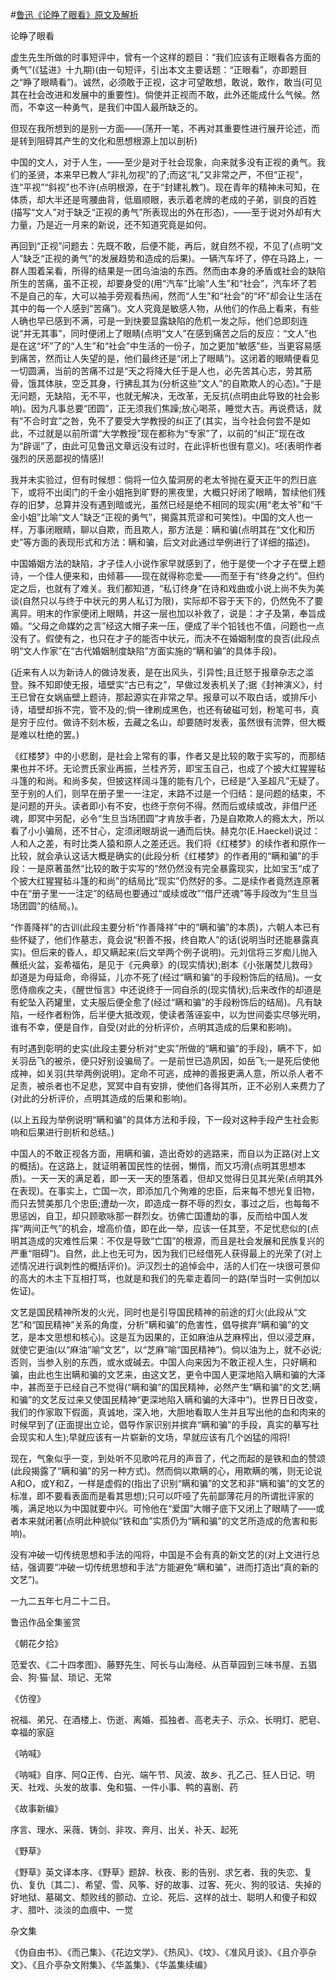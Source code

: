 #[鲁迅《论睁了眼看》原文及解析](https://www.vrrw.net/wx/6638.html)

论睁了眼看

虚生先生所做的时事短评中，曾有一个这样的题目：“我们应该有正眼看各方面的勇气”(《猛进》十九期)(由一句短评，引出本文主要话题：“正眼看”，亦即题目之“睁了眼睛看”)。诚然，必须敢于正视，这才可望敢想，敢说，敢作，敢当(可见其在社会改进和发展中的重要性)。倘使并正视而不敢，此外还能成什么气候。然而，不幸这一种勇气，是我们中国人最所缺乏的。

但现在我所想到的是别一方面——(荡开一笔，不再对其重要性进行展开论述，而是转到阻碍其产生的文化和思想根源上加以剖析)

中国的文人，对于人生，——至少是对于社会现象，向来就多没有正视的勇气。我们的圣贤，本来早已教人“非礼勿视”的了;而这“礼”又非常之严，不但“正视”，连“平视”“斜视”也不许(点明根源，在于“封建礼教”)。现在青年的精神未可知，在体质，却大半还是弯腰曲背，低眉顺眼，表示着老牌的老成的子弟，驯良的百姓(描写“文人”对于缺乏“正视的勇气”所表现出的外在形态)，——至于说对外却有大力量，乃是近一月来的新说，还不知道究竟是如何。



再回到“正视”问题去：先既不敢，后便不能，再后，就自然不视，不见了(点明“文人”缺乏“正视的勇气”的发展趋势和造成的后果)。一辆汽车坏了，停在马路上，一群人围着呆看，所得的结果是一团乌油油的东西。然而由本身的矛盾或社会的缺陷所生的苦痛，虽不正视，却要身受的(用“汽车”比喻“人生”和“社会”，汽车坏了若不是自己的车，大可以袖手旁观看热闹，然而“人生”和“社会”的“坏”却会让生活在其中的每一个人感到“苦痛”)。文人究竟是敏感人物，从他们的作品上看来，有些人确也早已感到不满，可是一到快要显露缺陷的危机一发之际，他们总即刻连说“并无其事”，同时便闭上了眼睛(点明“文人”在感到痛苦之后的反应：“文人”也是在这“坏”了的“人生”和“社会”中生活的一份子，加之更加“敏感”些，当更容易感到痛苦，然而让人失望的是，他们最终还是“闭上了眼睛”)。这闭着的眼睛便看见一切圆满，当前的苦痛不过是“天之将降大任于是人也，必先苦其心志，劳其筋骨，饿其体肤，空乏其身，行拂乱其为(分析这些“文人”的自欺欺人的心态)。”于是无问题，无缺陷，无不平，也就无解决，无改革，无反抗(点明由此导致的社会影响)。因为凡事总要“团圆”，正无须我们焦躁;放心喝茶，睡觉大吉。再说费话，就有“不合时宜”之咎，免不了要受大学教授的纠正了(其实，当今社会何尝不是如此，不过就是以前所谓“大学教授”现在都称为“专家”了，以前的“纠正”现在改为“辟谣”了，由此可见鲁迅文章远没有过时，在此评析也很有意义)。呸(表明作者强烈的厌恶鄙视的情感)!

我并未实验过，但有时候想：倘将一位久蛰洞房的老太爷抛在夏天正午的烈日底下，或将不出闺门的千金小姐拖到旷野的黑夜里，大概只好闭了眼睛，暂续他们残存的旧梦，总算并没有遇到暗或光，虽然已经是绝不相同的现实(用“老太爷”和“千金小姐”比喻“文人”缺乏“正视的勇气”，揭露其荒谬和可笑性)。中国的文人也一样，万事闭眼睛，聊以自欺，而且欺人，那方法是：瞒和骗(点明其在“文化和历史”等方面的表现形式和方法：瞒和骗，后文对此通过举例进行了详细的描述)。

中国婚姻方法的缺陷，才子佳人小说作家早就感到了，他于是使一个才子在壁上题诗，一个佳人便来和，由倾慕——现在就得称恋爱——而至于有“终身之约”。但约定之后，也就有了难关。我们都知道，“私订终身”在诗和戏曲或小说上尚不失为美谈(自然只以与终于中状元的男人私订为限)，实际却不容于天下的，仍然免不了要离异。明末的作家便闭上眼睛，并这一层也加以补救了，说是：才子及第，奉旨成婚。“父母之命媒妁之言”经这大帽子来一压，便成了半个铅钱也不值，问题也一点没有了。假使有之，也只在才子的能否中状元，而决不在婚姻制度的良否(此段点明“文人作家”在“古代婚姻制度缺陷”方面实施的“瞒和骗”的具体手段)。

(近来有人以为新诗人的做诗发表，是在出风头，引异性;且迁怒于报章杂志之滥登。殊不知即使无报，墙壁实“古已有之”，早做过发表机关了;据《封神演义》，纣王已曾在女娲庙壁上题诗，那起源实在非常之早。报章可以不取白话，或排斥小诗，墙壁却拆不完，管不及的;倘一律刷成黑色，也还有破磁可划，粉笔可书，真是穷于应付。做诗不刻木板，去藏之名山，却要随时发表，虽然很有流弊，但大概是难以杜绝的罢。)



《红楼梦》中的小悲剧，是社会上常有的事，作者又是比较的敢于实写的，而那结果也并不坏。无论贾氏家业再振，兰桂齐芳，即宝玉自己，也成了个披大红猩猩毡斗篷的和尚。和尚多矣，但披这样阔斗篷的能有几个，已经是“入圣超凡”无疑了。至于别的人们，则早在册子里一一注定，末路不过是一个归结：是问题的结束，不是问题的开头。读者即小有不安，也终于奈何不得。然而后或续或改，非借尸还魂，即冥中另配，必令“生旦当场团圆”才肯放手者，乃是自欺欺人的瘾太大，所以看了小小骗局，还不甘心，定须闭眼胡说一通而后快。赫克尔(E.Haeckel)说过：人和人之差，有时比类人猿和原人之差还远。我们将《红楼梦》的续作者和原作一比较，就会承认这话大概是确实的(此段分析《红楼梦》的作者用的“瞒和骗”的手段：一是原著虽然“比较的敢于实写的”然仍然没有完全暴露现实，比如宝玉“成了个披大红猩猩毡斗篷的和尚”的结局比“现实”仍然好的多。二是续作者竟然连原著中在“册子里一一注定”的结局也要通过“或续或改”“借尸还魂”等手段改为“生旦当场团圆”的结局。)。

“作善降祥”的古训(此段主要分析“作善降祥”中的“瞒和骗”的本质)，六朝人本已有些怀疑了，他们作墓志，竟会说“积善不报，终自欺人”的话(说明当时还能暴露真实)。但后来的昏人，却又瞒起来(后文举两个例子说明)。元刘信将三岁痴儿抛入蘸纸火盆，妄希福佑，是见于《元典章》的(现实情状);剧本《小张屠焚儿救母》却道是为母延命，命得延，儿亦不死了(经过“瞒和骗”的手段粉饰后的结局)。一女愿侍痼疾之夫，《醒世恒言》中还说终于一同自杀的(现实情状);后来改作的却道是有蛇坠入药罐里，丈夫服后便全愈了(经过“瞒和骗”的手段粉饰后的结局)。凡有缺陷，一经作者粉饰，后半便大抵改观，使读者落诬妄中，以为世间委实尽够光明，谁有不幸，便是自作，自受(对此的分析评价，点明其造成的后果和影响)。

有时遇到彰明的史实(此段主要分析对“史实”所做的“瞒和骗”的手段)，瞒不下，如关羽岳飞的被杀，便只好别设骗局了。一是前世已造夙因，如岳飞;一是死后使他成神，如关羽(共举两例说明)。定命不可逃，成神的善报更满人意，所以杀人者不足责，被杀者也不足悲，冥冥中自有安排，使他们各得其所，正不必别人来费力了(对此的分析评价，点明其造成的后果和影响)。

(以上五段为举例说明“瞒和骗”的具体方法和手段，下一段对这种手段产生社会影响和后果进行剖析和总结。)

中国人的不敢正视各方面，用瞒和骗，造出奇妙的逃路来，而自以为正路(对上文的概括)。在这路上，就证明著国民性的怯弱，懒惰，而又巧滑(点明其思想本质)。一天一天的满足着，即一天一天的堕落着，但却又觉得日见其光荣(点明其外在表现)。在事实上，亡国一次，即添加几个殉难的忠臣，后来每不想光复旧物，而只去赞美那几个忠臣;遭劫一次，即造成一群不辱的烈女，事过之后，也每每不思惩凶，自卫，却只顾歌咏那一群烈女。彷佛亡国遭劫的事，反而给中国人发挥“两间正气”的机会，增高价值，即在此一举，应该一任其至，不足忧悲似的(点明其造成的灾难性后果：不仅是导致“亡国”的根源，而且是社会发展和民族复兴的严重“阻碍”)。自然，此上也无可为，因为我们已经借死人获得最上的光荣了(对上述情况进行讽刺性的概括评价)。沪汉烈士的追悼会中，活的人们在一块很可景仰的高大的木主下互相打骂，也就是和我们的先辈走着同一的路(举当时一实例加以佐证)。

文艺是国民精神所发的火光，同时也是引导国民精神的前途的灯火(此段从“文艺”和“国民精神”关系的角度，分析“瞒和骗”的危害性，倡导摈弃“瞒和骗”的文艺，是本文思想和核心)。这是互为因果的，正如麻油从芝麻榨出，但以浸芝麻，就使它更油(以“麻油”喻“文艺”，以“芝麻”喻“国民精神”)。倘以油为上，就不必说;否则，当参入别的东西，或水或碱去。中国人向来因为不敢正视人生，只好瞒和骗，由此也生出瞒和骗的文艺来，由这文艺，更令中国人更深地陷入瞒和骗的大泽中，甚而至于已经自己不觉得(“瞒和骗”的国民精神，必然产生“瞒和骗”的文艺;瞒和骗”的文艺反过来又使国民精神“更深地陷入瞒和骗的大泽中”)。世界日日改变，我们的作家取下假面，真诚地，深入地，大胆地看取人生并且写出他的血和肉来的时候早到了(正面提出立论，倡导作家识别并摈弃“瞒和骗”的手段，真实的摹写社会现实和人生);早就应该有一片崭新的文场，早就应该有几个凶猛的闯将!

现在，气象似乎一变，到处听不见歌吟花月的声音了，代之而起的是铁和血的赞颂(此段揭露了“瞒和骗”的另一种方式)。然而倘以欺瞒的心，用欺瞒的嘴，则无论说A和O，或Y和Z，一样是虚假的(指出了识别“瞒和骗”的文艺和非“瞒和骗”的文艺的标准，即不要看表面而是看其思想);只可以吓哑了先前鄙薄花月的所谓批评家的嘴，满足地以为中国就要中兴。可怜他在“爱国”大帽子底下又闭上了眼睛了——或者本来就闭著(点明此种貌似“铁和血”实质仍为“瞒和骗”的文艺所造成的危害和影响)。

没有冲破一切传统思想和手法的闯将，中国是不会有真的新文艺的(对上文进行总结，强调要“冲破一切传统思想和手法”方能避免“瞒和骗”，进而打造出“真的新的文艺”)。

一九二五年七月二十二日。

鲁迅作品全集鉴赏

《朝花夕拾》

范爱农、《二十四孝图》、藤野先生、阿长与山海经、从百草园到三味书屋、五猖会、狗·猫·鼠、琐记、无常

《仿徨》

祝福、弟兄、在酒楼上、伤逝、离婚、孤独者、高老夫子、示众、长明灯、肥皂、幸福的家庭

《呐喊》

《呐喊》自序、阿Q正传、白光、端午节、风波、故乡、孔乙己、狂人日记、明天、社戏、头发的故事、兔和猫、一件小事、鸭的喜剧、药

《故事新编》

序言、理水、采薇、铸剑、非攻、奔月、出关、补天、起死

《野草》

《野草》英文译本序、《野草》题辞、秋夜、影的告别、求乞者、我的失恋、复仇、复仇〔其二〕、希望、雪、风筝、好的故事、过客、死火、狗的驳诘、失掉的好地狱、墓碣文、颓败线的颤动、立论、死后、这样的战士、聪明人和傻子和奴才、腊叶、淡淡的血痕中、一觉

杂文集

《伪自由书》、《而己集》、《花边文学》、《热风》、《坟》、《准风月谈》、《且介亭杂文》、《且介亭杂文附集》、《华盖集》、《华盖集续编》

